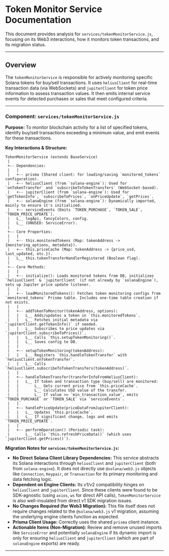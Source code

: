 # Token Monitor Service Documentation

This document provides analysis for `services/tokenMonitorService.js`, focusing on its Web3 interactions, how it monitors token transactions, and its migration status.

---

## Overview

The `tokenMonitorService` is responsible for actively monitoring specific Solana tokens for buy/sell transactions. It uses `heliusClient` for real-time transaction data (via WebSockets) and `jupiterClient` for token price information to assess transaction values. It then emits internal service events for detected purchases or sales that meet configured criteria.

---

### Component: `services/tokenMonitorService.js`

**Purpose:** To monitor blockchain activity for a list of specified tokens, identify buy/sell transactions exceeding a minimum value, and emit events for these transactions.

**Key Interactions & Structure:**

```
TokenMonitorService (extends BaseService)
 |
 +-- Dependencies:
 |   |   
 |   +-- prisma (Shared client: for loading/saving `monitored_tokens` configuration).
 |   +-- heliusClient (from `solana-engine`): Used for `onTokenTransfer` and `subscribeToTokenTransfers` (WebSocket-based).
 |   +-- jupiterClient (from `solana-engine`): Used for `getTokenInfo`, `subscribeToPrices`, `onPriceUpdate`, `getPrices`.
 |   +-- solanaEngine (from `solana-engine`): Dynamically imported, mainly to ensure it's initialized.
 |   +-- serviceEvents (Emits `TOKEN_PURCHASE`, `TOKEN_SALE`, `TOKEN_PRICE_UPDATE`).
 |   L__ logApi, fancyColors, config.
 |   L__ (UNUSED: ServiceError).
 |
 +-- Core Properties:
 |   |   
 |   +-- this.monitoredTokens (Map: tokenAddress -> {monitoring_options, metadata}).
 |   +-- this.priceCache (Map: tokenAddress -> {price_usd, last_updated, etc.}).
 |   L__ this.tokenTransferHandlerRegistered (Boolean flag).
 |
 +-- Core Methods:
 |   |
 |   +-- initialize(): Loads monitored tokens from DB, initializes `heliusClient` & `jupiterClient` (if not already by `solanaEngine`), sets up Jupiter price update listener.
 |   |
 |   +-- loadMonitoredTokens(): Fetches token monitoring configs from `monitored_tokens` Prisma table. Includes one-time table creation if not exists.
 |   |
 |   +-- addTokenToMonitor(tokenAddress, options):
 |   |   L__ Adds/updates a token in `this.monitoredTokens`.
 |   |   L__ Fetches initial metadata via `jupiterClient.getTokenInfo()` if needed.
 |   |   L__ Subscribes to price updates via `jupiterClient.subscribeToPrices()`.
 |   |   L__ Calls `this.setupTokenMonitoring()`.
 |   |   L__ Saves config to DB.
 |   |
 |   +-- setupTokenMonitoring(tokenAddress):
 |   |   L__ Registers `this.handleTokenTransfer` with `heliusClient.onTokenTransfer`.
 |   |   L__ Calls `heliusClient.subscribeToTokenTransfers(tokenAddress)`.
 |   |
 |   +-- handleTokenTransfer(transferInfoFromHeliusClient):
 |   |   L__ If token and transaction type (buy/sell) are monitored:
 |   |       L__ Gets current price from `this.priceCache`.
 |   |       L__ Calculates USD value of the transfer.
 |   |       L__ If value >= `min_transaction_value`, emits `TOKEN_PURCHASE` or `TOKEN_SALE` via `serviceEvents`.
 |   |
 |   +-- handlePriceUpdate(priceDataFromJupiterClient):
 |   |   L__ Updates `this.priceCache`.
 |   |   L__ If significant change, logs and emits `TOKEN_PRICE_UPDATE`.
 |   |
 |   +-- performOperation() (Periodic task):
 |       L__ Calls `this.refreshPriceData()` (which uses `jupiterClient.getPrices()`).
```

**Migration Notes for `services/tokenMonitorService.js`:**
*   **No Direct Solana Client Library Dependencies:** This service abstracts its Solana interactions through `heliusClient` and `jupiterClient` (both from `solana-engine`). It does not directly use `@solana/web3.js` objects like `Connection`, `Keypair`, or `Transaction` for its primary monitoring and data fetching logic.
*   **Dependent on Engine Clients:** Its v1/v2 compatibility hinges on `heliusClient` and `jupiterClient`. Since these clients were found to be SDK-agnostic (using `axios`, `ws` for direct API calls), `TokenMonitorService` is also well-insulated from direct v1 SDK migration issues.
*   **No Changes Required (for Web3 Migration):** This file itself does not require changes related to the `@solana/web3.js` v1 migration, assuming the underlying engine clients function as expected.
*   **Prisma Client Usage:** Correctly uses the shared `prisma` client instance.
*   **Actionable Items (Non-Migration):** Review and remove unused imports like `ServiceError` and potentially `solanaEngine` if its dynamic import is only for ensuring `heliusClient` and `jupiterClient` (which are part of `solanaEngine` exports) are ready.

--- 